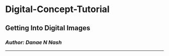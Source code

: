# Digital-Concept-Tutorial



## Getting Into Digital Images


### *Author: Danae N Nash*

-----------------------------
